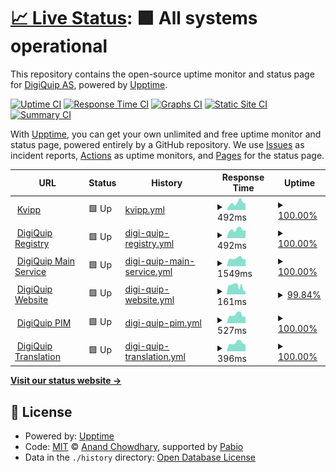 # [📈 Live Status](https://status.kvipp.io): <!--live status--> **🟩 All systems operational**

This repository contains the open-source uptime monitor and status page for [DigiQuip AS](https://digiquip.no), powered by [Upptime](https://github.com/upptime/upptime).

[![Uptime CI](https://github.com/digiquip/Upptime/workflows/Uptime%20CI/badge.svg)](https://github.com/digiquip/Upptime/actions?query=workflow%3A%22Uptime+CI%22)
[![Response Time CI](https://github.com/digiquip/Upptime/workflows/Response%20Time%20CI/badge.svg)](https://github.com/digiquip/Upptime/actions?query=workflow%3A%22Response+Time+CI%22)
[![Graphs CI](https://github.com/digiquip/Upptime/workflows/Graphs%20CI/badge.svg)](https://github.com/digiquip/Upptime/actions?query=workflow%3A%22Graphs+CI%22)
[![Static Site CI](https://github.com/digiquip/Upptime/workflows/Static%20Site%20CI/badge.svg)](https://github.com/digiquip/Upptime/actions?query=workflow%3A%22Static+Site+CI%22)
[![Summary CI](https://github.com/digiquip/Upptime/workflows/Summary%20CI/badge.svg)](https://github.com/digiquip/Upptime/actions?query=workflow%3A%22Summary+CI%22)

With [Upptime](https://upptime.js.org), you can get your own unlimited and free uptime monitor and status page, powered entirely by a GitHub repository. We use [Issues](https://github.com/digiquip/Upptime/issues) as incident reports, [Actions](https://github.com/digiquip/Upptime/actions) as uptime monitors, and [Pages](https://status.kvipp.io) for the status page.

<!--start: status pages-->
<!-- This summary is generated by Upptime (https://github.com/upptime/upptime) -->
<!-- Do not edit this manually, your changes will be overwritten -->
<!-- prettier-ignore -->
| URL | Status | History | Response Time | Uptime |
| --- | ------ | ------- | ------------- | ------ |
| <img alt="" src="https://icons.duckduckgo.com/ip3/kvipp.it.ico" height="13"> [Kvipp](https://kvipp.it) | 🟩 Up | [kvipp.yml](https://github.com/digiquip/Upptime/commits/HEAD/history/kvipp.yml) | <details><summary><img alt="Response time graph" src="./graphs/kvipp/response-time-week.png" height="20"> 492ms</summary><br><a href="https://status.kvipp.io/history/kvipp"><img alt="Response time 458" src="https://img.shields.io/endpoint?url=https%3A%2F%2Fraw.githubusercontent.com%2Fdigiquip%2FUpptime%2FHEAD%2Fapi%2Fkvipp%2Fresponse-time.json"></a><br><a href="https://status.kvipp.io/history/kvipp"><img alt="24-hour response time 280" src="https://img.shields.io/endpoint?url=https%3A%2F%2Fraw.githubusercontent.com%2Fdigiquip%2FUpptime%2FHEAD%2Fapi%2Fkvipp%2Fresponse-time-day.json"></a><br><a href="https://status.kvipp.io/history/kvipp"><img alt="7-day response time 492" src="https://img.shields.io/endpoint?url=https%3A%2F%2Fraw.githubusercontent.com%2Fdigiquip%2FUpptime%2FHEAD%2Fapi%2Fkvipp%2Fresponse-time-week.json"></a><br><a href="https://status.kvipp.io/history/kvipp"><img alt="30-day response time 458" src="https://img.shields.io/endpoint?url=https%3A%2F%2Fraw.githubusercontent.com%2Fdigiquip%2FUpptime%2FHEAD%2Fapi%2Fkvipp%2Fresponse-time-month.json"></a><br><a href="https://status.kvipp.io/history/kvipp"><img alt="1-year response time 458" src="https://img.shields.io/endpoint?url=https%3A%2F%2Fraw.githubusercontent.com%2Fdigiquip%2FUpptime%2FHEAD%2Fapi%2Fkvipp%2Fresponse-time-year.json"></a></details> | <details><summary><a href="https://status.kvipp.io/history/kvipp">100.00%</a></summary><a href="https://status.kvipp.io/history/kvipp"><img alt="All-time uptime 100.00%" src="https://img.shields.io/endpoint?url=https%3A%2F%2Fraw.githubusercontent.com%2Fdigiquip%2FUpptime%2FHEAD%2Fapi%2Fkvipp%2Fuptime.json"></a><br><a href="https://status.kvipp.io/history/kvipp"><img alt="24-hour uptime 100.00%" src="https://img.shields.io/endpoint?url=https%3A%2F%2Fraw.githubusercontent.com%2Fdigiquip%2FUpptime%2FHEAD%2Fapi%2Fkvipp%2Fuptime-day.json"></a><br><a href="https://status.kvipp.io/history/kvipp"><img alt="7-day uptime 100.00%" src="https://img.shields.io/endpoint?url=https%3A%2F%2Fraw.githubusercontent.com%2Fdigiquip%2FUpptime%2FHEAD%2Fapi%2Fkvipp%2Fuptime-week.json"></a><br><a href="https://status.kvipp.io/history/kvipp"><img alt="30-day uptime 100.00%" src="https://img.shields.io/endpoint?url=https%3A%2F%2Fraw.githubusercontent.com%2Fdigiquip%2FUpptime%2FHEAD%2Fapi%2Fkvipp%2Fuptime-month.json"></a><br><a href="https://status.kvipp.io/history/kvipp"><img alt="1-year uptime 100.00%" src="https://img.shields.io/endpoint?url=https%3A%2F%2Fraw.githubusercontent.com%2Fdigiquip%2FUpptime%2FHEAD%2Fapi%2Fkvipp%2Fuptime-year.json"></a></details>
| <img alt="" src="https://icons.duckduckgo.com/ip3/registry.kvipp.io.ico" height="13"> [DigiQuip Registry](https://registry.kvipp.io) | 🟩 Up | [digi-quip-registry.yml](https://github.com/digiquip/Upptime/commits/HEAD/history/digi-quip-registry.yml) | <details><summary><img alt="Response time graph" src="./graphs/digi-quip-registry/response-time-week.png" height="20"> 492ms</summary><br><a href="https://status.kvipp.io/history/digi-quip-registry"><img alt="Response time 481" src="https://img.shields.io/endpoint?url=https%3A%2F%2Fraw.githubusercontent.com%2Fdigiquip%2FUpptime%2FHEAD%2Fapi%2Fdigi-quip-registry%2Fresponse-time.json"></a><br><a href="https://status.kvipp.io/history/digi-quip-registry"><img alt="24-hour response time 163" src="https://img.shields.io/endpoint?url=https%3A%2F%2Fraw.githubusercontent.com%2Fdigiquip%2FUpptime%2FHEAD%2Fapi%2Fdigi-quip-registry%2Fresponse-time-day.json"></a><br><a href="https://status.kvipp.io/history/digi-quip-registry"><img alt="7-day response time 492" src="https://img.shields.io/endpoint?url=https%3A%2F%2Fraw.githubusercontent.com%2Fdigiquip%2FUpptime%2FHEAD%2Fapi%2Fdigi-quip-registry%2Fresponse-time-week.json"></a><br><a href="https://status.kvipp.io/history/digi-quip-registry"><img alt="30-day response time 481" src="https://img.shields.io/endpoint?url=https%3A%2F%2Fraw.githubusercontent.com%2Fdigiquip%2FUpptime%2FHEAD%2Fapi%2Fdigi-quip-registry%2Fresponse-time-month.json"></a><br><a href="https://status.kvipp.io/history/digi-quip-registry"><img alt="1-year response time 481" src="https://img.shields.io/endpoint?url=https%3A%2F%2Fraw.githubusercontent.com%2Fdigiquip%2FUpptime%2FHEAD%2Fapi%2Fdigi-quip-registry%2Fresponse-time-year.json"></a></details> | <details><summary><a href="https://status.kvipp.io/history/digi-quip-registry">100.00%</a></summary><a href="https://status.kvipp.io/history/digi-quip-registry"><img alt="All-time uptime 100.00%" src="https://img.shields.io/endpoint?url=https%3A%2F%2Fraw.githubusercontent.com%2Fdigiquip%2FUpptime%2FHEAD%2Fapi%2Fdigi-quip-registry%2Fuptime.json"></a><br><a href="https://status.kvipp.io/history/digi-quip-registry"><img alt="24-hour uptime 100.00%" src="https://img.shields.io/endpoint?url=https%3A%2F%2Fraw.githubusercontent.com%2Fdigiquip%2FUpptime%2FHEAD%2Fapi%2Fdigi-quip-registry%2Fuptime-day.json"></a><br><a href="https://status.kvipp.io/history/digi-quip-registry"><img alt="7-day uptime 100.00%" src="https://img.shields.io/endpoint?url=https%3A%2F%2Fraw.githubusercontent.com%2Fdigiquip%2FUpptime%2FHEAD%2Fapi%2Fdigi-quip-registry%2Fuptime-week.json"></a><br><a href="https://status.kvipp.io/history/digi-quip-registry"><img alt="30-day uptime 100.00%" src="https://img.shields.io/endpoint?url=https%3A%2F%2Fraw.githubusercontent.com%2Fdigiquip%2FUpptime%2FHEAD%2Fapi%2Fdigi-quip-registry%2Fuptime-month.json"></a><br><a href="https://status.kvipp.io/history/digi-quip-registry"><img alt="1-year uptime 100.00%" src="https://img.shields.io/endpoint?url=https%3A%2F%2Fraw.githubusercontent.com%2Fdigiquip%2FUpptime%2FHEAD%2Fapi%2Fdigi-quip-registry%2Fuptime-year.json"></a></details>
| <img alt="" src="https://icons.duckduckgo.com/ip3/demo.digiquip.com.ico" height="13"> [DigiQuip Main Service](https://demo.digiquip.com/) | 🟩 Up | [digi-quip-main-service.yml](https://github.com/digiquip/Upptime/commits/HEAD/history/digi-quip-main-service.yml) | <details><summary><img alt="Response time graph" src="./graphs/digi-quip-main-service/response-time-week.png" height="20"> 1549ms</summary><br><a href="https://status.kvipp.io/history/digi-quip-main-service"><img alt="Response time 1563" src="https://img.shields.io/endpoint?url=https%3A%2F%2Fraw.githubusercontent.com%2Fdigiquip%2FUpptime%2FHEAD%2Fapi%2Fdigi-quip-main-service%2Fresponse-time.json"></a><br><a href="https://status.kvipp.io/history/digi-quip-main-service"><img alt="24-hour response time 1402" src="https://img.shields.io/endpoint?url=https%3A%2F%2Fraw.githubusercontent.com%2Fdigiquip%2FUpptime%2FHEAD%2Fapi%2Fdigi-quip-main-service%2Fresponse-time-day.json"></a><br><a href="https://status.kvipp.io/history/digi-quip-main-service"><img alt="7-day response time 1549" src="https://img.shields.io/endpoint?url=https%3A%2F%2Fraw.githubusercontent.com%2Fdigiquip%2FUpptime%2FHEAD%2Fapi%2Fdigi-quip-main-service%2Fresponse-time-week.json"></a><br><a href="https://status.kvipp.io/history/digi-quip-main-service"><img alt="30-day response time 1563" src="https://img.shields.io/endpoint?url=https%3A%2F%2Fraw.githubusercontent.com%2Fdigiquip%2FUpptime%2FHEAD%2Fapi%2Fdigi-quip-main-service%2Fresponse-time-month.json"></a><br><a href="https://status.kvipp.io/history/digi-quip-main-service"><img alt="1-year response time 1563" src="https://img.shields.io/endpoint?url=https%3A%2F%2Fraw.githubusercontent.com%2Fdigiquip%2FUpptime%2FHEAD%2Fapi%2Fdigi-quip-main-service%2Fresponse-time-year.json"></a></details> | <details><summary><a href="https://status.kvipp.io/history/digi-quip-main-service">100.00%</a></summary><a href="https://status.kvipp.io/history/digi-quip-main-service"><img alt="All-time uptime 100.00%" src="https://img.shields.io/endpoint?url=https%3A%2F%2Fraw.githubusercontent.com%2Fdigiquip%2FUpptime%2FHEAD%2Fapi%2Fdigi-quip-main-service%2Fuptime.json"></a><br><a href="https://status.kvipp.io/history/digi-quip-main-service"><img alt="24-hour uptime 100.00%" src="https://img.shields.io/endpoint?url=https%3A%2F%2Fraw.githubusercontent.com%2Fdigiquip%2FUpptime%2FHEAD%2Fapi%2Fdigi-quip-main-service%2Fuptime-day.json"></a><br><a href="https://status.kvipp.io/history/digi-quip-main-service"><img alt="7-day uptime 100.00%" src="https://img.shields.io/endpoint?url=https%3A%2F%2Fraw.githubusercontent.com%2Fdigiquip%2FUpptime%2FHEAD%2Fapi%2Fdigi-quip-main-service%2Fuptime-week.json"></a><br><a href="https://status.kvipp.io/history/digi-quip-main-service"><img alt="30-day uptime 100.00%" src="https://img.shields.io/endpoint?url=https%3A%2F%2Fraw.githubusercontent.com%2Fdigiquip%2FUpptime%2FHEAD%2Fapi%2Fdigi-quip-main-service%2Fuptime-month.json"></a><br><a href="https://status.kvipp.io/history/digi-quip-main-service"><img alt="1-year uptime 100.00%" src="https://img.shields.io/endpoint?url=https%3A%2F%2Fraw.githubusercontent.com%2Fdigiquip%2FUpptime%2FHEAD%2Fapi%2Fdigi-quip-main-service%2Fuptime-year.json"></a></details>
| <img alt="" src="https://icons.duckduckgo.com/ip3/digiquip.no.ico" height="13"> [DigiQuip Website](https://digiquip.no) | 🟩 Up | [digi-quip-website.yml](https://github.com/digiquip/Upptime/commits/HEAD/history/digi-quip-website.yml) | <details><summary><img alt="Response time graph" src="./graphs/digi-quip-website/response-time-week.png" height="20"> 161ms</summary><br><a href="https://status.kvipp.io/history/digi-quip-website"><img alt="Response time 164" src="https://img.shields.io/endpoint?url=https%3A%2F%2Fraw.githubusercontent.com%2Fdigiquip%2FUpptime%2FHEAD%2Fapi%2Fdigi-quip-website%2Fresponse-time.json"></a><br><a href="https://status.kvipp.io/history/digi-quip-website"><img alt="24-hour response time 186" src="https://img.shields.io/endpoint?url=https%3A%2F%2Fraw.githubusercontent.com%2Fdigiquip%2FUpptime%2FHEAD%2Fapi%2Fdigi-quip-website%2Fresponse-time-day.json"></a><br><a href="https://status.kvipp.io/history/digi-quip-website"><img alt="7-day response time 161" src="https://img.shields.io/endpoint?url=https%3A%2F%2Fraw.githubusercontent.com%2Fdigiquip%2FUpptime%2FHEAD%2Fapi%2Fdigi-quip-website%2Fresponse-time-week.json"></a><br><a href="https://status.kvipp.io/history/digi-quip-website"><img alt="30-day response time 164" src="https://img.shields.io/endpoint?url=https%3A%2F%2Fraw.githubusercontent.com%2Fdigiquip%2FUpptime%2FHEAD%2Fapi%2Fdigi-quip-website%2Fresponse-time-month.json"></a><br><a href="https://status.kvipp.io/history/digi-quip-website"><img alt="1-year response time 164" src="https://img.shields.io/endpoint?url=https%3A%2F%2Fraw.githubusercontent.com%2Fdigiquip%2FUpptime%2FHEAD%2Fapi%2Fdigi-quip-website%2Fresponse-time-year.json"></a></details> | <details><summary><a href="https://status.kvipp.io/history/digi-quip-website">99.84%</a></summary><a href="https://status.kvipp.io/history/digi-quip-website"><img alt="All-time uptime 99.95%" src="https://img.shields.io/endpoint?url=https%3A%2F%2Fraw.githubusercontent.com%2Fdigiquip%2FUpptime%2FHEAD%2Fapi%2Fdigi-quip-website%2Fuptime.json"></a><br><a href="https://status.kvipp.io/history/digi-quip-website"><img alt="24-hour uptime 100.00%" src="https://img.shields.io/endpoint?url=https%3A%2F%2Fraw.githubusercontent.com%2Fdigiquip%2FUpptime%2FHEAD%2Fapi%2Fdigi-quip-website%2Fuptime-day.json"></a><br><a href="https://status.kvipp.io/history/digi-quip-website"><img alt="7-day uptime 99.84%" src="https://img.shields.io/endpoint?url=https%3A%2F%2Fraw.githubusercontent.com%2Fdigiquip%2FUpptime%2FHEAD%2Fapi%2Fdigi-quip-website%2Fuptime-week.json"></a><br><a href="https://status.kvipp.io/history/digi-quip-website"><img alt="30-day uptime 99.95%" src="https://img.shields.io/endpoint?url=https%3A%2F%2Fraw.githubusercontent.com%2Fdigiquip%2FUpptime%2FHEAD%2Fapi%2Fdigi-quip-website%2Fuptime-month.json"></a><br><a href="https://status.kvipp.io/history/digi-quip-website"><img alt="1-year uptime 99.95%" src="https://img.shields.io/endpoint?url=https%3A%2F%2Fraw.githubusercontent.com%2Fdigiquip%2FUpptime%2FHEAD%2Fapi%2Fdigi-quip-website%2Fuptime-year.json"></a></details>
| <img alt="" src="https://icons.duckduckgo.com/ip3/pim.digiquip.com.ico" height="13"> [DigiQuip PIM](https://pim.digiquip.com) | 🟩 Up | [digi-quip-pim.yml](https://github.com/digiquip/Upptime/commits/HEAD/history/digi-quip-pim.yml) | <details><summary><img alt="Response time graph" src="./graphs/digi-quip-pim/response-time-week.png" height="20"> 527ms</summary><br><a href="https://status.kvipp.io/history/digi-quip-pim"><img alt="Response time 514" src="https://img.shields.io/endpoint?url=https%3A%2F%2Fraw.githubusercontent.com%2Fdigiquip%2FUpptime%2FHEAD%2Fapi%2Fdigi-quip-pim%2Fresponse-time.json"></a><br><a href="https://status.kvipp.io/history/digi-quip-pim"><img alt="24-hour response time 482" src="https://img.shields.io/endpoint?url=https%3A%2F%2Fraw.githubusercontent.com%2Fdigiquip%2FUpptime%2FHEAD%2Fapi%2Fdigi-quip-pim%2Fresponse-time-day.json"></a><br><a href="https://status.kvipp.io/history/digi-quip-pim"><img alt="7-day response time 527" src="https://img.shields.io/endpoint?url=https%3A%2F%2Fraw.githubusercontent.com%2Fdigiquip%2FUpptime%2FHEAD%2Fapi%2Fdigi-quip-pim%2Fresponse-time-week.json"></a><br><a href="https://status.kvipp.io/history/digi-quip-pim"><img alt="30-day response time 514" src="https://img.shields.io/endpoint?url=https%3A%2F%2Fraw.githubusercontent.com%2Fdigiquip%2FUpptime%2FHEAD%2Fapi%2Fdigi-quip-pim%2Fresponse-time-month.json"></a><br><a href="https://status.kvipp.io/history/digi-quip-pim"><img alt="1-year response time 514" src="https://img.shields.io/endpoint?url=https%3A%2F%2Fraw.githubusercontent.com%2Fdigiquip%2FUpptime%2FHEAD%2Fapi%2Fdigi-quip-pim%2Fresponse-time-year.json"></a></details> | <details><summary><a href="https://status.kvipp.io/history/digi-quip-pim">100.00%</a></summary><a href="https://status.kvipp.io/history/digi-quip-pim"><img alt="All-time uptime 100.00%" src="https://img.shields.io/endpoint?url=https%3A%2F%2Fraw.githubusercontent.com%2Fdigiquip%2FUpptime%2FHEAD%2Fapi%2Fdigi-quip-pim%2Fuptime.json"></a><br><a href="https://status.kvipp.io/history/digi-quip-pim"><img alt="24-hour uptime 100.00%" src="https://img.shields.io/endpoint?url=https%3A%2F%2Fraw.githubusercontent.com%2Fdigiquip%2FUpptime%2FHEAD%2Fapi%2Fdigi-quip-pim%2Fuptime-day.json"></a><br><a href="https://status.kvipp.io/history/digi-quip-pim"><img alt="7-day uptime 100.00%" src="https://img.shields.io/endpoint?url=https%3A%2F%2Fraw.githubusercontent.com%2Fdigiquip%2FUpptime%2FHEAD%2Fapi%2Fdigi-quip-pim%2Fuptime-week.json"></a><br><a href="https://status.kvipp.io/history/digi-quip-pim"><img alt="30-day uptime 100.00%" src="https://img.shields.io/endpoint?url=https%3A%2F%2Fraw.githubusercontent.com%2Fdigiquip%2FUpptime%2FHEAD%2Fapi%2Fdigi-quip-pim%2Fuptime-month.json"></a><br><a href="https://status.kvipp.io/history/digi-quip-pim"><img alt="1-year uptime 100.00%" src="https://img.shields.io/endpoint?url=https%3A%2F%2Fraw.githubusercontent.com%2Fdigiquip%2FUpptime%2FHEAD%2Fapi%2Fdigi-quip-pim%2Fuptime-year.json"></a></details>
| <img alt="" src="https://icons.duckduckgo.com/ip3/translate.digiquip.com.ico" height="13"> [DigiQuip Translation](https://translate.digiquip.com) | 🟩 Up | [digi-quip-translation.yml](https://github.com/digiquip/Upptime/commits/HEAD/history/digi-quip-translation.yml) | <details><summary><img alt="Response time graph" src="./graphs/digi-quip-translation/response-time-week.png" height="20"> 396ms</summary><br><a href="https://status.kvipp.io/history/digi-quip-translation"><img alt="Response time 399" src="https://img.shields.io/endpoint?url=https%3A%2F%2Fraw.githubusercontent.com%2Fdigiquip%2FUpptime%2FHEAD%2Fapi%2Fdigi-quip-translation%2Fresponse-time.json"></a><br><a href="https://status.kvipp.io/history/digi-quip-translation"><img alt="24-hour response time 369" src="https://img.shields.io/endpoint?url=https%3A%2F%2Fraw.githubusercontent.com%2Fdigiquip%2FUpptime%2FHEAD%2Fapi%2Fdigi-quip-translation%2Fresponse-time-day.json"></a><br><a href="https://status.kvipp.io/history/digi-quip-translation"><img alt="7-day response time 396" src="https://img.shields.io/endpoint?url=https%3A%2F%2Fraw.githubusercontent.com%2Fdigiquip%2FUpptime%2FHEAD%2Fapi%2Fdigi-quip-translation%2Fresponse-time-week.json"></a><br><a href="https://status.kvipp.io/history/digi-quip-translation"><img alt="30-day response time 399" src="https://img.shields.io/endpoint?url=https%3A%2F%2Fraw.githubusercontent.com%2Fdigiquip%2FUpptime%2FHEAD%2Fapi%2Fdigi-quip-translation%2Fresponse-time-month.json"></a><br><a href="https://status.kvipp.io/history/digi-quip-translation"><img alt="1-year response time 399" src="https://img.shields.io/endpoint?url=https%3A%2F%2Fraw.githubusercontent.com%2Fdigiquip%2FUpptime%2FHEAD%2Fapi%2Fdigi-quip-translation%2Fresponse-time-year.json"></a></details> | <details><summary><a href="https://status.kvipp.io/history/digi-quip-translation">100.00%</a></summary><a href="https://status.kvipp.io/history/digi-quip-translation"><img alt="All-time uptime 100.00%" src="https://img.shields.io/endpoint?url=https%3A%2F%2Fraw.githubusercontent.com%2Fdigiquip%2FUpptime%2FHEAD%2Fapi%2Fdigi-quip-translation%2Fuptime.json"></a><br><a href="https://status.kvipp.io/history/digi-quip-translation"><img alt="24-hour uptime 100.00%" src="https://img.shields.io/endpoint?url=https%3A%2F%2Fraw.githubusercontent.com%2Fdigiquip%2FUpptime%2FHEAD%2Fapi%2Fdigi-quip-translation%2Fuptime-day.json"></a><br><a href="https://status.kvipp.io/history/digi-quip-translation"><img alt="7-day uptime 100.00%" src="https://img.shields.io/endpoint?url=https%3A%2F%2Fraw.githubusercontent.com%2Fdigiquip%2FUpptime%2FHEAD%2Fapi%2Fdigi-quip-translation%2Fuptime-week.json"></a><br><a href="https://status.kvipp.io/history/digi-quip-translation"><img alt="30-day uptime 100.00%" src="https://img.shields.io/endpoint?url=https%3A%2F%2Fraw.githubusercontent.com%2Fdigiquip%2FUpptime%2FHEAD%2Fapi%2Fdigi-quip-translation%2Fuptime-month.json"></a><br><a href="https://status.kvipp.io/history/digi-quip-translation"><img alt="1-year uptime 100.00%" src="https://img.shields.io/endpoint?url=https%3A%2F%2Fraw.githubusercontent.com%2Fdigiquip%2FUpptime%2FHEAD%2Fapi%2Fdigi-quip-translation%2Fuptime-year.json"></a></details>

<!--end: status pages-->

[**Visit our status website →**](https://status.kvipp.io)

## 📄 License

- Powered by: [Upptime](https://github.com/upptime/upptime)
- Code: [MIT](./LICENSE) © [Anand Chowdhary](https://anandchowdhary.com), supported by [Pabio](https://pabio.com)
- Data in the `./history` directory: [Open Database License](https://opendatacommons.org/licenses/odbl/1-0/)
